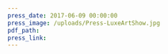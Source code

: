 ```yaml
---
press_date: 2017-06-09 00:00:00
press_image: /uploads/Press-LuxeArtShow.jpg
pdf_path:
press_link:
---
```

